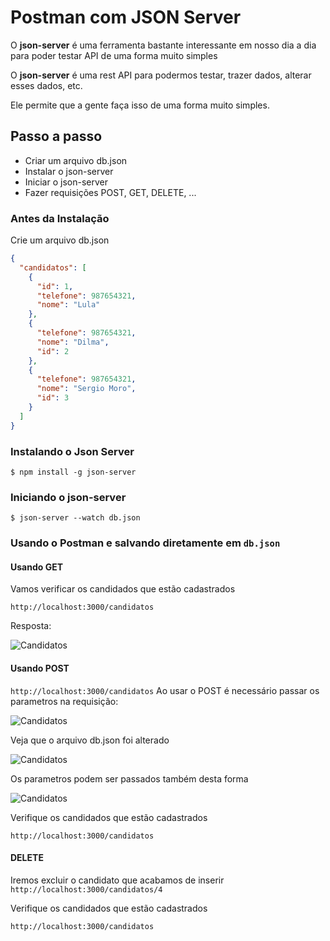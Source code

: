 # Postman com JSON Server

O **json-server** é uma ferramenta bastante interessante em nosso dia a dia para poder testar API de uma forma muito simples

O **json-server** é uma rest API para podermos testar, trazer dados, alterar esses dados, etc. 

Ele permite que a gente faça isso de uma forma muito simples.

## Passo a passo
* Criar um arquivo db.json
* Instalar o json-server
* Iniciar o json-server
* Fazer requisições POST, GET, DELETE, ...

### Antes da Instalação

Crie um arquivo db.json

```json
{
  "candidatos": [
    {
      "id": 1,
      "telefone": 987654321,
      "nome": "Lula"
    },
    {
      "telefone": 987654321,
      "nome": "Dilma",
      "id": 2
    },
    {
      "telefone": 987654321,
      "nome": "Sergio Moro",
      "id": 3
    }
  ]
}
```

### Instalando o Json Server

````
$ npm install -g json-server
````

### Iniciando o json-server

````
$ json-server --watch db.json
````

### Usando o Postman e salvando diretamente em ```db.json```

#### Usando GET
Vamos verificar os candidados que estão cadastrados

````http://localhost:3000/candidatos````

Resposta:

![Candidatos](/images/get-candidatos.png)

#### Usando POST

````http://localhost:3000/candidatos````
Ao usar o POST é necessário passar os parametros na requisição:

![Candidatos](/images/post-candidatos.png)

Veja que o arquivo db.json foi alterado

![Candidatos](/images/post-candidatos.png)

Os parametros podem ser passados também desta forma

![Candidatos](/images/post-candidatos.png)

Verifique os candidados que estão cadastrados

````http://localhost:3000/candidatos````

#### DELETE

Iremos excluir o candidato que acabamos de inserir
````http://localhost:3000/candidatos/4````

Verifique os candidados que estão cadastrados

````http://localhost:3000/candidatos````



